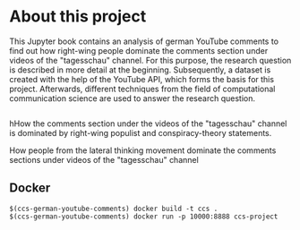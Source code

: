 # About this project

This Jupyter book contains an analysis of german YouTube comments to find out how right-wing people dominate the
comments section under videos of the "tagesschau" channel. For this purpose, the research question is described in more
detail at the beginning. Subsequently, a dataset is created with the help of the YouTube API, which forms the basis for
this project. Afterwards, different techniques from the field of computational communication science are used to answer
the research question.

```{tableofcontents}
```

hHow the comments section under the videos of the "tagesschau" channel is dominated by right-wing populist and
conspiracy-theory statements.

How people from the lateral thinking movement dominate the comments sections under videos of the "tagesschau" channel

## Docker 

```
$(ccs-german-youtube-comments) docker build -t ccs .
$(ccs-german-youtube-comments) docker run -p 10000:8888 ccs-project
```